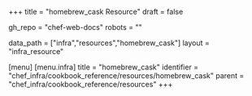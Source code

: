 +++
title = "homebrew_cask Resource"
draft = false

gh_repo = "chef-web-docs"
robots = ""

data_path = ["infra","resources","homebrew_cask"]
layout = "infra_resource"


[menu]
  [menu.infra]
    title = "homebrew_cask"
    identifier = "chef_infra/cookbook_reference/resources/homebrew_cask"
    parent = "chef_infra/cookbook_reference/resources"
+++

<!-- The contents of this page are automatically generated from the homebrew_cask.yaml file in the data directory. -->
<!-- To suggest a change, edit the https://github.com/chef/chef/blob/master/lib/chef/resource/homebrew_cask.rb file
      and submit a pull request to the https://github.com/chef/chef repository. -->
